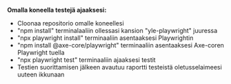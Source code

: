 **Omalla koneella testejä ajaaksesi:**

- Cloonaa repositorio omalle koneellesi
- "npm install" terminalaaliin ollessasi kansion "yle-playwright" juuressa
- "npx playwright install" terminaaliin asentaaksesi Playwrightin
- "npm install @axe-core/playwright" terminaaliin asentaaksesi Axe-coren Playwright tuella
- "npx playwright test" terminaaliin ajaaksesi testit
- Testien suorittamisen jälkeen avautuu raportti testeistä oletusselaimeesi uuteen ikkunaan
